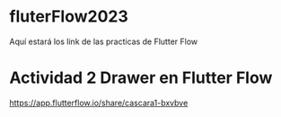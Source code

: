 # fluterFlow2023
Aquí estará los link de las practicas de Flutter Flow

# Actividad 2 Drawer en Flutter Flow
https://app.flutterflow.io/share/cascara1-bxvbve
